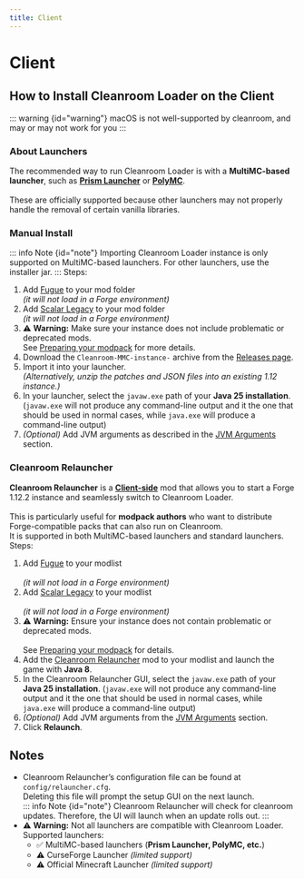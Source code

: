 ```yaml
---
title: Client
---
```


# Client

## How to Install Cleanroom Loader on the Client
::: warning {id="warning"}
macOS is not well-supported by cleanroom, and may or may not work for you
:::
### About Launchers

The recommended way to run Cleanroom Loader is with a **MultiMC-based launcher**, such as **[Prism Launcher](https://prismlauncher.org/download/windows/)** or **[PolyMC](https://polymc.org/download/)**.<br/>  
These are officially supported because other launchers may not properly handle the removal of certain vanilla libraries.<br/>

### Manual Install

::: info Note {id="note"}
Importing Cleanroom Loader instance is only supported on MultiMC-based launchers. For other launchers, use the installer jar.
:::
Steps:
1. Add [Fugue](https://www.curseforge.com/minecraft/mc-mods/fugue) to your mod folder<br/>
   *(it will not load in a Forge environment)*<br/>
2. Add [Scalar Legacy](https://www.curseforge.com/minecraft/mc-mods/scalar-legacy) to your mod folder<br/>
   *(it will not load in a Forge environment)*<br/>
3. :warning: **Warning:** Make sure your instance does not include problematic or deprecated mods.<br/>
   See [Preparing your modpack](/wiki/end-user-guide/preparing-your-modpack) for more details.<br/>
4. Download the `Cleanroom-MMC-instance-` archive from the [Releases page](https://github.com/CleanroomMC/Cleanroom/releases).<br/>
5. Import it into your launcher.<br/>
   *(Alternatively, unzip the patches and JSON files into an existing 1.12 instance.)*<br/>
6. In your launcher, select the `javaw.exe` path of your **Java 25 installation**. (`javaw.exe` will not produce any command-line output and it the one that should be used in normal cases, while `java.exe` will produce a command-line output)<br/>
7. *(Optional)* Add JVM arguments as described in the [JVM Arguments](/wiki/end-user-guide/args) section.<br/>

### Cleanroom Relauncher

**Cleanroom Relauncher** is a <ins>**Client-side**</ins> mod that allows you to start a Forge 1.12.2 instance and seamlessly switch to Cleanroom Loader.<br/>  
This is particularly useful for **modpack authors** who want to distribute Forge-compatible packs that can also run on Cleanroom.<br/>
It is supported in both MultiMC-based launchers and standard launchers.<br/>
Steps:
1. Add [Fugue](https://www.curseforge.com/minecraft/mc-mods/fugue) to your modlist<br/>  
   *(it will not load in a Forge environment)*<br/>
2. Add [Scalar Legacy](https://www.curseforge.com/minecraft/mc-mods/scalar-legacy) to your modlist<br/>  
   *(it will not load in a Forge environment)*<br/>
3. :warning: **Warning:** Ensure your instance does not contain problematic or deprecated mods.<br/>  
   See [Preparing your modpack](/wiki/end-user-guide/preparing-your-modpack) for details.<br/>
4. Add the [Cleanroom Relauncher](https://www.curseforge.com/minecraft/mc-mods/cleanroom-relauncher) mod to your modlist and launch the game with **Java 8**.<br/>
5. In the Cleanroom Relauncher GUI, select the `javaw.exe` path of your **Java 25 installation**. (`javaw.exe` will not produce any command-line output and it the one that should be used in normal cases, while `java.exe` will produce a command-line output)<br/>
6. *(Optional)* Add JVM arguments from the [JVM Arguments](/wiki/end-user-guide/args) section.<br/>
7. Click **Relaunch**.<br/>

## Notes
- Cleanroom Relauncher’s configuration file can be found at `config/relauncher.cfg`. <br/> Deleting this file will prompt the setup GUI on the next launch.<br/>
  ::: info Note {id="note"}
  Cleanroom Relauncher will check for cleanroom updates. Therefore, the UI will launch when an update rolls out.
  :::
- :warning: **Warning:** Not all launchers are compatible with Cleanroom Loader. <br/> Supported launchers:
    - :white_check_mark: MultiMC-based launchers (**Prism Launcher, PolyMC, etc.**)<br/>
    - :warning: CurseForge Launcher *(limited support)*<br/>
    - :warning: Official Minecraft Launcher *(limited support)*<br/>
